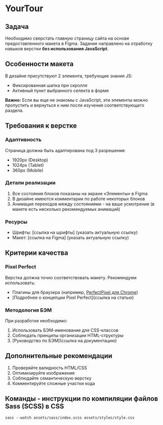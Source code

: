 # YourTour

## Задача

Необходимо сверстать главную страницу сайта на основе предоставленного макета в Figma. Задание направлено на отработку навыков верстки **без использования JavaScript**.

## Особенности макета

В дизайне присутствуют 2 элемента, требующие знания JS:

- Фиксированная шапка при скролле
- Активный пункт выбранного селекта в форме

**Важно:** Если вы еще не знакомы с JavaScript, эти элементы можно пропустить и вернуться к ним после изучения соответствующего раздела.

## Требования к верстке

### Адаптивность

Страница должна быть адаптирована под 3 разрешения:

- 1920px (Desktop)
- 1024px (Tablet)
- 360px (Mobile)

### Детали реализации

1. Все состояния блоков показаны на экране «Элементы» в Figma
2. В дизайне имеются комментарии по работе некоторых блоков
3. Анимация переходов между состояниями - на ваше усмотрение (в макете есть несколько рекомендуемых анимаций)

### Ресурсы

- Шрифты: [ссылка на шрифты] (указать актуальную ссылку)
- Макет: [ссылка на Figma] (указать актуальную ссылку)

## Критерии качества

### Pixel Perfect

Верстка должна точно соответствовать макету. Рекомендуем использовать:

- Плагины для браузера (например, [PerfectPixel для Chrome](https://chrome.google.com/webstore/detail/perfectpixel-by-welldonec/dkaagdgjmgdmbnecmcefdhjekcoceebi))
- [Подробнее о концепции Pixel Perfect](ссылка на статью)

### Методология БЭМ

При разработке необходимо:

1. Использовать БЭМ-именование для CSS-классов
2. Соблюдать принципы организации HTML-структуры
3. [Руководство по БЭМ](ссылка на документацию)

## Дополнительные рекомендации

1. Проверяйте валидность HTML/CSS
2. Оптимизируйте изображения
3. Соблюдайте семантическую верстку
4. Комментируйте сложные участки кода

## Команды - инструкции по компиляции файлов Sass (SCSS) в CSS

`sass --watch assets/sass/index.scss assets/styles/style.css `
